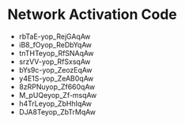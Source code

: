 # Network Activation Code
* rbTaE-yop_RejGAqAw
* iB8_fOyop_ReDbYqAw
* tnTHTeyop_RfSNAqAw
* srzVV-yop_RfSxsqAw
* bYs9c-yop_ZeozEqAw
* y4E1S-yop_ZeAB0qAw
* 8zRPNuyop_Zf660qAw
* M_pUQeyop_Zf-msqAw
* h4TrLeyop_ZbHhIqAw
* DJA8Teyop_ZbTrMqAw